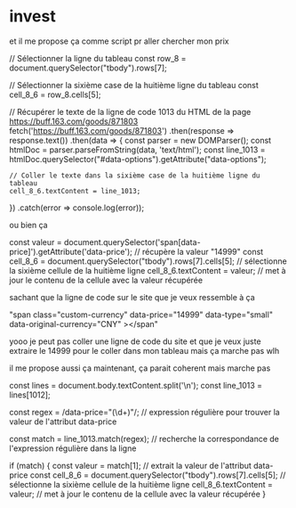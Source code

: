# invest


et il me propose ça comme script pr aller chercher mon prix 

// Sélectionner la ligne du tableau
const row_8 = document.querySelector("tbody").rows[7];

// Sélectionner la sixième case de la huitième ligne du tableau
const cell_8_6 = row_8.cells[5];

// Récupérer le texte de la ligne de code 1013 du HTML de la page https://buff.163.com/goods/871803
fetch('https://buff.163.com/goods/871803')
  .then(response => response.text())
  .then(data => {
    const parser = new DOMParser();
    const htmlDoc = parser.parseFromString(data, 'text/html');
    const line_1013 = htmlDoc.querySelector("#data-options").getAttribute("data-options");

    // Coller le texte dans la sixième case de la huitième ligne du tableau
    cell_8_6.textContent = line_1013;
  })
  .catch(error => console.log(error));




ou bien ça

const valeur = document.querySelector('span[data-price]').getAttribute('data-price'); // récupère la valeur "14999"
const cell_8_6 = document.querySelector("tbody").rows[7].cells[5]; // sélectionne la sixième cellule de la huitième ligne
cell_8_6.textContent = valeur; // met à jour le contenu de la cellule avec la valeur récupérée




sachant que la ligne de code sur le site que je veux ressemble à ça 


"span class="custom-currency" data-price="14999" data-type="small" data-original-currency="CNY"  ></span"



yooo je peut pas coller une ligne de code du site 
et que je veux juste extraire le 14999 pour le coller dans mon tableau
mais ça marche pas wlh





il me propose aussi ça maintenant, ça parait coherent mais marche pas


const lines = document.body.textContent.split('\n');
const line_1013 = lines[1012];

const regex = /data-price="(\d+)"/; // expression régulière pour trouver la valeur de l'attribut data-price

const match = line_1013.match(regex); // recherche la correspondance de l'expression régulière dans la ligne

if (match) {
  const valeur = match[1]; // extrait la valeur de l'attribut data-price
  const cell_8_6 = document.querySelector("tbody").rows[7].cells[5]; // sélectionne la sixième cellule de la huitième ligne
  cell_8_6.textContent = valeur; // met à jour le contenu de la cellule avec la valeur récupérée
}

